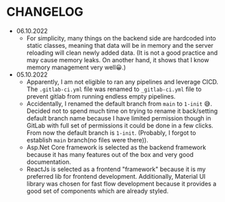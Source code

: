 # CHANGELOG
* 06.10.2022
  * For simplicity, many things on the backend side are hardcoded into static classes, meaning that data will be in memory and the server reloading will clean newly added data. (It is not a good practice and may cause memory leaks. On another hand, it shows that I know memory management very well😀.)
* 05.10.2022
  * Apparently, I am not eligible to ran any pipelines and leverage CICD. The `.gitlab-ci.yml` file was renamed to `_gitlab-ci.yml` file to prevent gitlab from running endless empty pipelines.
  * Accidentally, I renamed the default branch from `main` to `1-init` 😅. Decided not to spend much time on trying to rename it back/setting default branch name because I have limited permission though in GitLab with full set of permissions it could be done in a few clicks. From now the default branch is `1-init`. (Probably, I forgot to establish `main` branch(no files were there)).
  * Asp.Net Core framework is selected as the backend framework because it has many features out of the box and very good documentation.
  * ReactJs is selected as a frontend "framework" because it is my preferred lib for frontend development. Additionally, Material UI library was chosen for fast flow development because it provides a good set of components which are already styled. 
  